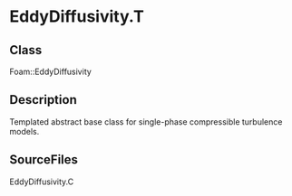 # EddyDiffusivity.T 
## Class
Foam::EddyDiffusivity

## Description
Templated abstract base class for single-phase compressible
turbulence models.

## SourceFiles
EddyDiffusivity.C

